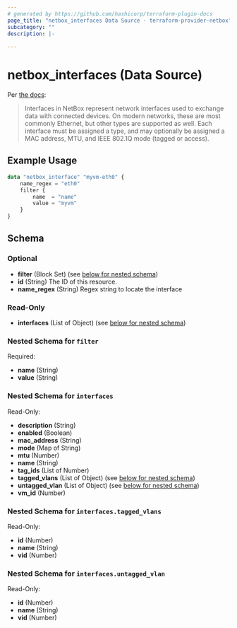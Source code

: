 ```yaml
---
# generated by https://github.com/hashicorp/terraform-plugin-docs
page_title: "netbox_interfaces Data Source - terraform-provider-netbox"
subcategory: ""
description: |-
  
---
```


# netbox_interfaces (Data Source)

Per [the docs](https://netbox.readthedocs.io/en/stable/models/dcim/interface/):

> Interfaces in NetBox represent network interfaces used to exchange data with connected devices. On modern networks, these are most commonly Ethernet, but other types are supported as well. Each interface must be assigned a type, and may optionally be assigned a MAC address, MTU, and IEEE 802.1Q mode (tagged or access). 

## Example Usage

```terraform
data "netbox_interface" "myvm-eth0" {
    name_regex = "eth0"
    filter {
        name  = "name"
        value = "myvm"
    }
}
```

<!-- schema generated by tfplugindocs -->
## Schema

### Optional

- **filter** (Block Set) (see [below for nested schema](#nestedblock--filter))
- **id** (String) The ID of this resource.
- **name_regex** (String) Regex string to locate the interface

### Read-Only

- **interfaces** (List of Object) (see [below for nested schema](#nestedatt--interfaces))

<a id="nestedblock--filter"></a>
### Nested Schema for `filter`

Required:

- **name** (String)
- **value** (String)


<a id="nestedatt--interfaces"></a>
### Nested Schema for `interfaces`

Read-Only:

- **description** (String)
- **enabled** (Boolean)
- **mac_address** (String)
- **mode** (Map of String)
- **mtu** (Number)
- **name** (String)
- **tag_ids** (List of Number)
- **tagged_vlans** (List of Object) (see [below for nested schema](#nestedobjatt--interfaces--tagged_vlans))
- **untagged_vlan** (List of Object) (see [below for nested schema](#nestedobjatt--interfaces--untagged_vlan))
- **vm_id** (Number)

<a id="nestedobjatt--interfaces--tagged_vlans"></a>
### Nested Schema for `interfaces.tagged_vlans`

Read-Only:

- **id** (Number)
- **name** (String)
- **vid** (Number)


<a id="nestedobjatt--interfaces--untagged_vlan"></a>
### Nested Schema for `interfaces.untagged_vlan`

Read-Only:

- **id** (Number)
- **name** (String)
- **vid** (Number)


